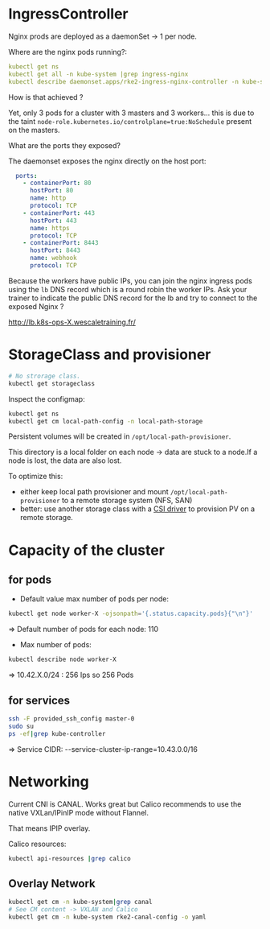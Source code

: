 # IngressController

Nginx prods are deployed as a daemonSet -> 1 per node.

Where are the nginx pods running?:

```yaml
kubectl get ns
kubectl get all -n kube-system |grep ingress-nginx
kubectl describe daemonset.apps/rke2-ingress-nginx-controller -n kube-system
```

How is that achieved ?

Yet, only 3 pods for a cluster with 3 masters and 3 workers... this is due to the taint `node-role.kubernetes.io/controlplane=true:NoSchedule` present on the masters.

What are the ports they exposed?

The daemonset exposes the nginx directly on the host port:
```yaml
  ports:
    - containerPort: 80
      hostPort: 80
      name: http
      protocol: TCP
    - containerPort: 443
      hostPort: 443
      name: https
      protocol: TCP
    - containerPort: 8443
      hostPort: 8443
      name: webhook
      protocol: TCP
```

Because the workers have public IPs, you can join the nginx ingress pods using the `lb` DNS record which is a round robin the worker IPs.
Ask your trainer to indicate the public DNS record for the lb and try to connect to the exposed Nginx ?

http://lb.k8s-ops-X.wescaletraining.fr/

# StorageClass and provisioner

```sh
# No strorage class.
kubectl get storageclass
```

Inspect the configmap:
```sh
kubectl get ns
kubectl get cm local-path-config -n local-path-storage
```
Persistent volumes will be created in `/opt/local-path-provisioner`.

This directory is a local folder on each node -> data are stuck to a node.If a node is lost, the data are also lost.

To optimize this:
* either keep local path provisioner and mount `/opt/local-path-provisioner` to a remote storage system (NFS, SAN)
* better: use another storage class with a [CSI driver](https://kubernetes-csi.github.io/docs/drivers.html) to provision PV on a remote storage.

# Capacity of the cluster

## for pods

* Default value max number of pods per node: 
```sh
kubectl get node worker-X -ojsonpath='{.status.capacity.pods}{"\n"}'
```
=> Default number of pods for each node: 110

* Max number of pods:

```sh
kubectl describe node worker-X
```
=> 10.42.X.0/24 : 256 Ips so 256 Pods

## for services

```sh
ssh -F provided_ssh_config master-0
sudo su
ps -ef|grep kube-controller
```
=> Service CIDR: --service-cluster-ip-range=10.43.0.0/16

# Networking

Current CNI is CANAL. Works great but Calico recommends to use the native VXLan/IPinIP mode without Flannel.

That means IPIP overlay.

Calico resources:

```sh
kubectl api-resources |grep calico
```

## Overlay Network

```sh
kubectl get cm -n kube-system|grep canal
# See CM content -> VXLAN and Calico
kubectl get cm -n kube-system rke2-canal-config -o yaml
```
